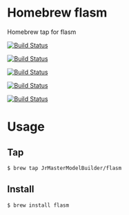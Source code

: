 # Homebrew flasm

Homebrew tap for flasm

[![Build Status](https://github.com/JrMasterModelBuilder/homebrew-flasm/workflows/macOS%2014/badge.svg)](https://github.com/JrMasterModelBuilder/homebrew-flasm/actions?query=workflow%3AmacOS%2014+branch%3Amain)

[![Build Status](https://github.com/JrMasterModelBuilder/homebrew-flasm/workflows/macOS%2013/badge.svg)](https://github.com/JrMasterModelBuilder/homebrew-flasm/actions?query=workflow%3AmacOS%2013+branch%3Amain)

[![Build Status](https://github.com/JrMasterModelBuilder/homebrew-flasm/workflows/macOS%2012/badge.svg)](https://github.com/JrMasterModelBuilder/homebrew-flasm/actions?query=workflow%3AmacOS%2012+branch%3Amain)

[![Build Status](https://github.com/JrMasterModelBuilder/homebrew-flasm/workflows/Ubuntu%2022.04/badge.svg)](https://github.com/JrMasterModelBuilder/homebrew-flasm/actions?query=workflow%3AUbuntu%2022.04+branch%3Amain)

[![Build Status](https://github.com/JrMasterModelBuilder/homebrew-flasm/workflows/Ubuntu%2020.04/badge.svg)](https://github.com/JrMasterModelBuilder/homebrew-flasm/actions?query=workflow%3AUbuntu%2020.04+branch%3Amain)


# Usage

## Tap

```
$ brew tap JrMasterModelBuilder/flasm
```

## Install

```
$ brew install flasm
```
